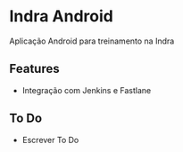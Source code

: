 # Indra Android
Aplicação Android para treinamento na Indra

## Features
- Integração com Jenkins e Fastlane

## To Do
- Escrever To Do
